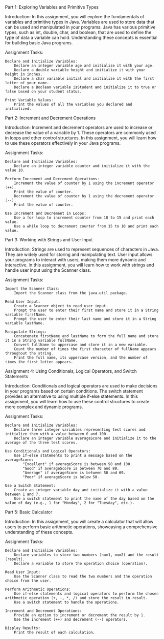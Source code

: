 Part 1: Exploring Variables and Primitive Types

Introduction: In this assignment, you will explore the fundamentals of variables and primitive types in Java. Variables are used to store data that can be used and manipulated in your programs. Java has various primitive types, such as int, double, char, and boolean, that are used to define the type of data a variable can hold. Understanding these concepts is essential for building basic Java programs.

Assignment Tasks:

    Declare and Initialize Variables:
        Declare an integer variable age and initialize it with your age.
        Declare a double variable height and initialize it with your height in inches.
        Declare a char variable initial and initialize it with the first letter of your name.
        Declare a Boolean variable isStudent and initialize it to true or false based on your student status.

    Print Variable Values:
        Print the values of all the variables you declared and initialized.

Part 2: Increment and Decrement Operations

Introduction: Increment and decrement operators are used to increase or decrease the value of a variable by 1. These operators are commonly used in loops and other control structures. In this assignment, you will learn how to use these operators effectively in your Java programs.

Assignment Tasks:

    Declare and Initialize Variables:
        Declare an integer variable counter and initialize it with the value 10.

    Perform Increment and Decrement Operations:
        Increment the value of counter by 1 using the increment operator (++).
        Print the value of counter.
        Decrement the value of counter by 1 using the decrement operator (--).
        Print the value of counter.

    Use Increment and Decrement in Loops:
        Use a for loop to increment counter from 10 to 15 and print each value.
        Use a while loop to decrement counter from 15 to 10 and print each value.

Part 3: Working with Strings and User Input

Introduction: Strings are used to represent sequences of characters in Java. They are widely used for storing and manipulating text. User input allows your programs to interact with users, making them more dynamic and interactive. In this assignment, you will learn how to work with strings and handle user input using the Scanner class.

Assignment Tasks:

    Import the Scanner Class:
        Import the Scanner class from the java.util package.

    Read User Input:
        Create a Scanner object to read user input.
        Prompt the user to enter their first name and store it in a String variable firstName.
        Prompt the user to enter their last name and store it in a String variable lastName.

    Manipulate Strings:
        Concatenate firstName and lastName to form the full name and store it in a String variable fullName.
        Convert fullName to uppercase and store it in a new variable.
        Count the number of times the first character of fullName appears throughout the string.
        Print the full name, its uppercase version, and the number of times the first letter appears.

Assignment 4: Using Conditionals, Logical Operators, and Switch Statements

Introduction: Conditionals and logical operators are used to make decisions in your programs based on certain conditions. The switch statement provides an alternative to using multiple if-else statements. In this assignment, you will learn how to use these control structures to create more complex and dynamic programs.

Assignment Tasks:

    Declare and Initialize Variables:
        Declare three integer variables representing test scores and initialize them with a value between 0 and 100.
        Declare an integer variable averageScore and initialize it to the average of the three test scores.

    Use Conditionals and Logical Operators:
        Use if-else statements to print a message based on the averageScore:
            "Excellent" if averageScore is between 90 and 100.
            "Good" if averageScore is between 70 and 89.
            "Average" if averageScore is between 50 and 69.
            "Poor" if averageScore is below 50.

    Use a Switch Statement:
        Create an integer variable day and initialize it with a value between 1 and 7.
        Use a switch statement to print the name of the day based on the value of day (e.g., 1 for "Monday", 2 for "Tuesday", etc.).

Part 5: Basic Calculator

Introduction: In this assignment, you will create a calculator that will allow users to perform basic arithmetic operations, showcasing a comprehensive understanding of these concepts.

Assignment Tasks:

    Declare and Initialize Variables:
        Declare variables to store two numbers (num1, num2) and the result (result).
        Declare a variable to store the operation choice (operation).

    Read User Input:
        Use the Scanner class to read the two numbers and the operation choice from the user.

    Perform Arithmetic Operations:
        Use if-else statements and logical operators to perform the chosen arithmetic operation (+, -, *, /) and store the result in result.
        Use a switch statement to handle the operations.

    Increment and Decrement Operations:
        Provide an option to increment or decrement the result by 1.
        Use the increment (++) and decrement (--) operators.

    Display Results:
        Print the result of each calculation.
